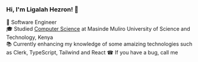 ### Hi, I'm Ligalah Hezron!  👋 
 🥇 Software Engineer <br>
 🎓 Studied [Computer Science](https://ligalah.com) at Masinde Muliro University of Science and Technology, Kenya <br>
 📚 Currently enhancing my knowledge of some amaizing technologies such as Clerk, TypeScript, Tailwind and React
 ☎ If you have a bug, call me

 



